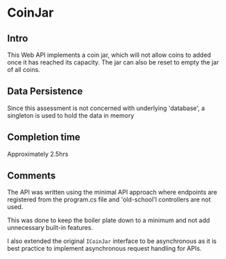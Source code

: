 # CoinJar

## Intro

This Web API implements a coin jar, which will not allow coins to added once it has reached its capacity.
The jar can also be reset to empty the jar of all coins.

## Data Persistence

Since this assessment is not concerned with underlying 'database', a singleton is used to hold the data in memory

## Completion time

Approximately 2.5hrs

## Comments

The API was written using the minimal API approach where endpoints are registered from the program.cs file and 'old-school'l controllers are not used.

This was done to keep the boiler plate down to a minimum and not add unnecessary built-in features.

I also extended the original ```ICoinJar``` interface to be asynchronous as it is best practice to implement asynchronous request handling for APIs.
